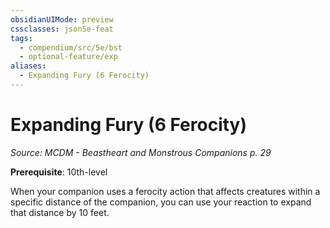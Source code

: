 ```yaml
---
obsidianUIMode: preview
cssclasses: json5e-feat
tags:
  - compendium/src/5e/bst
  - optional-feature/exp
aliases:
  - Expanding Fury (6 Ferocity)
---
```

# Expanding Fury (6 Ferocity)
*Source: MCDM - Beastheart and Monstrous Companions p. 29*  

**Prerequisite**: 10th-level

When your companion uses a ferocity action that affects creatures within a specific distance of the companion, you can use your reaction to expand that distance by 10 feet.